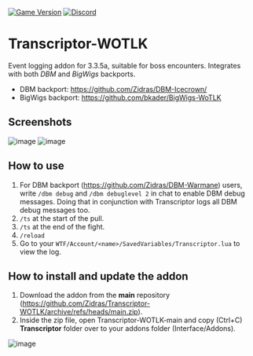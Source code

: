 [![Game Version](https://img.shields.io/badge/wow-3.3.5-blue.svg)](https://github.com/Zidras/Transcriptor-WOTLK)
[![Discord](https://discordapp.com/api/guilds/598993375479463946/widget.png?style=shield)](https://discord.gg/CyVWDWS)

# Transcriptor-WOTLK
Event logging addon for 3.3.5a, suitable for boss encounters.
Integrates with both *DBM* and *BigWigs* backports.
- DBM backport: https://github.com/Zidras/DBM-Icecrown/
- BigWigs backport: https://github.com/bkader/BigWigs-WoTLK

## Screenshots
![image](https://user-images.githubusercontent.com/10605951/130322803-151c7345-97eb-45c2-8ba2-2c5b9e85a6be.png)
![image](https://user-images.githubusercontent.com/10605951/130322851-3ff67da9-0cef-4f86-a31b-bd22891d92ba.png)

## How to use
1. For DBM backport (https://github.com/Zidras/DBM-Warmane) users, write `/dbm debug` and `/dbm debuglevel 2` in chat to enable DBM debug messages. Doing that in conjunction with Transcriptor logs all DBM debug messages too.
2. `/ts` at the start of the pull.
3. `/ts` at the end of the fight.
4. `/reload`
5. Go to your `WTF/Account/<name>/SavedVariables/Transcriptor.lua` to view the log.
  
## How to install and update the addon
1. Download the addon from the **main** repository (https://github.com/Zidras/Transcriptor-WOTLK/archive/refs/heads/main.zip).
2. Inside the zip file, open Transcriptor-WOTLK-main and copy (Ctrl+C) **Transcriptor** folder over to your addons folder (Interface/Addons). 

![image](https://user-images.githubusercontent.com/10605951/130323064-08002ea7-550b-4df3-a877-4bfd6a349f2a.png)
